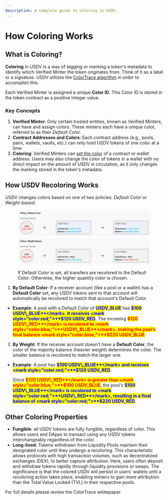 ```yaml
---
description: A complete guide to coloring in USDV.
---
```


# How Coloring Works

## What is Coloring?

**Coloring** in USDV is a way of _tagging_ or _marking_ a token's metadata to identify which Verified Minter the token originates from. Think of it as a label or a signature. USDV utilizes the [ColorTrace algorithm](../concepts/coloring.md) in order to accomplish this.&#x20;

Each Verified Minter is assigned a unique **Color ID**. This Color ID is stored in the token contract as a positive integer value.

### Key Concepts

1. **Verified Minter**: Only certain trusted entities, known as Verified Minters, can have and assign colors. These minters each have a unique color, referred to as their _Default Color_.
2. **Contract Addresses and Colors**: Each contract address (e.g., pools, pairs, wallets, vaults, etc.) can only hold USDV tokens of one color at a time.
3. **Coloring**: Verified Minters can [set the color](../verified-minters/setting-default-color.md) of a contract or wallet address. Users may also change the color of tokens in a wallet with no direct impact on the amount of USDV in circulation, as it only changes the marking stored in the token's metadata.

## How USDV Recoloring Works

USDV changes colors based on one of two policies: _Default Color_ or _Weight-based_.

<figure><img src="../.gitbook/assets/recoloring (1).png" alt=""><figcaption><p>If Default Color is set, all transfers are recolored to the Default Color. Otherwise, the higher quantity color is chosen.</p></figcaption></figure>

1. **By Default Color**: If a receiver account (like a pool or a wallet) has a **Default Color** set, any USDV tokens sent to that account will automatically be recolored to match that account's Default Color.

* **Example**: A pool with a Default Color of <mark style="color:blue;">**USDV\_BLUE**</mark> has <mark style="color:blue;">**$100 USDV\_BLUE**</mark>. It receives <mark style="color:red;">**$120 USDV\_RED**</mark>. The incoming <mark style="color:red;">**$120 USDV\_RED**</mark> is recolored to <mark style="color:blue;">**USDV\_BLUE**</mark>, making the pool’s final balance <mark style="color:blue;">**$220 USDV\_BLUE**</mark>.

2. **By Weight**: If the receiver account doesn’t have a **Default Color**, the color of the majority balance (heavier weight) determines the color. The smaller balance is recolored to match the larger one.

*   **Example**: A pool has <mark style="color:blue;">**$100 USDV\_BLUE**</mark> and receives <mark style="color:red;">**$120 USDV\_RED**</mark>.&#x20;

    Since <mark style="color:red;">**$120 USDV\_RED**</mark> is greater than <mark style="color:blue;">**$100 USDV\_BLUE**</mark>, the pool's <mark style="color:blue;">**$100 USDV\_BLUE**</mark> is recolored to <mark style="color:red;">**USDV\_RED**</mark>, resulting in a final balance of <mark style="color:red;">**$220 USDV\_RED**</mark>.

## Other Coloring Properties

* **Fungible**: all USDV tokens are fully fungible, regardless of color. This allows users and DApps to transact using any  USDV tokens interchangeably regardless of the color.
* **Long-lived**: Tokens withdrawn from Liquidity Pools maintain their designated color until they undergo a recoloring. This characteristic allows protocols with high transaction volumes, such as decentralized exchanges (DEX), to better capture attribution. Here, users often deposit and withdraw tokens rapidly through liquidity provisions or swaps. The significance is that the colored USDV will persist in users' wallets until a recoloring action takes place, enabling minters to gain more attribution than the Total Value Locked (TVL) in their respective pools.

For full details please review the ColorTrace whitepaper.
